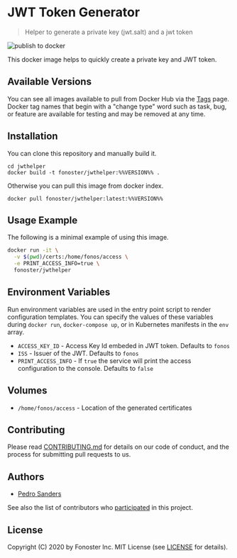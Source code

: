 # JWT Token Generator

> Helper to generate a private key (jwt.salt) and a jwt token

![publish to docker](https://github.com/fonoster/jwthelper/workflows/publish%20to%20docker%20hub/badge.svg)

This docker image helps to quickly create a private key and JWT token.

## Available Versions

You can see all images available to pull from Docker Hub via the [Tags](https://hub.docker.com/repository/registry-1.docker.io/fonoster/jwthelper/tags?page=1) page. Docker tag names that begin with a "change type" word such as task, bug, or feature are available for testing and may be removed at any time.

## Installation

You can clone this repository and manually build it.

```
cd jwthelper
docker build -t fonoster/jwthelper:%%VERSION%% .
```

Otherwise you can pull this image from docker index.

```
docker pull fonoster/jwthelper:latest:%%VERSION%%
```

## Usage Example

The following is a minimal example of using this image.

```bash
docker run -it \
  -v $(pwd)/certs:/home/fonos/access \
  -e PRINT_ACCESS_INFO=true \
  fonoster/jwthelper
```

## Environment Variables

Run environment variables are used in the entry point script to render configuration templates. You can specify the values of these variables during `docker run`, `docker-compose up`, or in Kubernetes manifests in the `env` array.

- `ACCESS_KEY_ID` - Access Key Id embeded in JWT token. Defaults to `fonos`
- `ISS` - Issuer of the JWT. Defaults to `fonos`
- `PRINT_ACCESS_INFO` - If `true` the service will print the access configuration to the console. Defaults to `false`

## Volumes

- `/home/fonos/access` - Location of the generated certificates

## Contributing

Please read [CONTRIBUTING.md](https://github.com/fonoster/fonos/blob/master/CONTRIBUTING.md) for details on our code of conduct, and the process for submitting pull requests to us.

## Authors

- [Pedro Sanders](https://github.com/psanders)

See also the list of contributors who [participated](https://github.com/fonoster/certshelper/contributors) in this project.

## License

Copyright (C) 2020 by Fonoster Inc. MIT License (see [LICENSE](https://github.com/fonoster/fonos/blob/master/LICENSE) for details).
